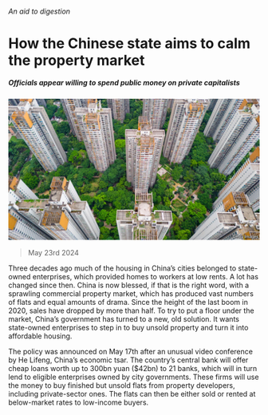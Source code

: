 ###### An aid to digestion

# How the Chinese state aims to calm the property market 

##### Officials appear willing to spend public money on private capitalists 

![image](images/20240525_FNP502.jpg) 

> May 23rd 2024 

Three decades ago much of the housing in China’s cities belonged to state-owned enterprises, which provided homes to workers at low rents. A lot has changed since then. China is now blessed, if that is the right word, with a sprawling commercial property market, which has produced vast numbers of flats and equal amounts of drama. Since the height of the last boom in 2020, sales have dropped by more than half. To try to put a floor under the market, China’s government has turned to a new, old solution. It wants state-owned enterprises to step in to buy unsold property and turn it into affordable housing.

The policy was announced on May 17th after an unusual video conference by He Lifeng, China’s economic tsar. The country’s central bank will offer cheap loans worth up to 300bn yuan ($42bn) to 21 banks, which will in turn lend to eligible enterprises owned by city governments. These firms will use the money to buy finished but unsold flats from property developers, including private-sector ones. The flats can then be either sold or rented at below-market rates to low-income buyers.

